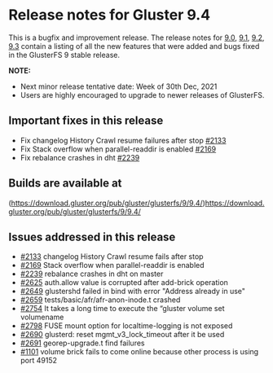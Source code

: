 # Release notes for Gluster 9.4

This is a bugfix and improvement release. The release notes for [9.0](9.0.md), [9.1](9.1.md), [9.2](9.2.md), [9.3](9.3.md) contain a listing of all the new features that were added and bugs fixed in the GlusterFS 9 stable release.

**NOTE:**
- Next minor release tentative date: Week of 30th Dec, 2021
- Users are highly encouraged to upgrade to newer releases of GlusterFS.

## Important fixes in this release
- Fix changelog History Crawl resume failures after stop [#2133](https://github.com/gluster/glusterfs/issues/2133)
- Fix Stack overflow when parallel-readdir is enabled [#2169](https://github.com/gluster/glusterfs/issues/2169)
- Fix rebalance crashes in dht [#2239](https://github.com/gluster/glusterfs/issues/2239)

## Builds are available at
(https://download.gluster.org/pub/gluster/glusterfs/9/9.4/)https://download.gluster.org/pub/gluster/glusterfs/9/9.4/

## Issues addressed in this release

- [#2133](https://github.com/gluster/glusterfs/issues/2133) changelog History Crawl resume fails after stop
- [#2169](https://github.com/gluster/glusterfs/issues/2169) Stack overflow when parallel-readdir is enabled
- [#2239](https://github.com/gluster/glusterfs/issues/2239) rebalance crashes in dht on master
- [#2625](https://github.com/gluster/glusterfs/issues/2625) auth.allow value is corrupted after add-brick operation
- [#2649](https://github.com/gluster/glusterfs/issues/2649) glustershd failed in bind with error "Address already in use"
- [#2659](https://github.com/gluster/glusterfs/issues/2659) tests/basic/afr/afr-anon-inode.t crashed
- [#2754](https://github.com/gluster/glusterfs/issues/2754) It takes a long time to execute the “gluster volume set volumename
- [#2798](https://github.com/gluster/glusterfs/issues/2798) FUSE mount option for localtime-logging is not exposed
- [#2690](https://github.com/gluster/glusterfs/pull/2690)   glusterd: reset mgmt_v3_lock_timeout after it be used
- [#2691](https://github.com/gluster/glusterfs/issues/2691) georep-upgrade.t find failures
- [#1101](https://github.com/gluster/glusterfs/issues/1101) volume brick fails to come online because other process is using port 49152

